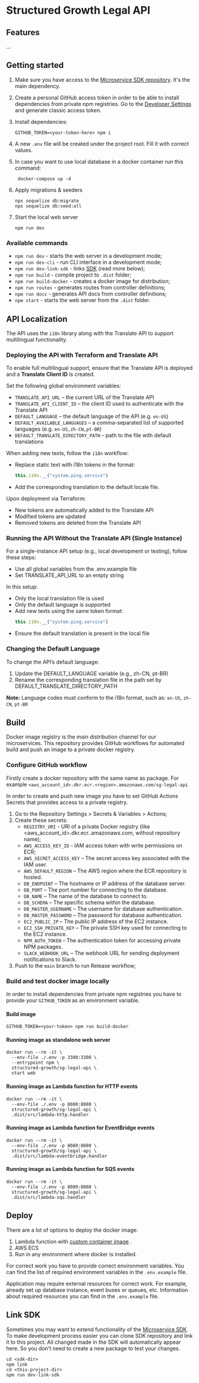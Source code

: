 # Structured Growth Legal API

## Features

...

## Getting started

1. Make sure you have access to
   the [Microservice SDK repository](https://github.com/Structured-Growth/microservice-sdk-ts). It's the main
   dependency.

2. Create a personal GitHub access token in order to be able to install dependencies from private npm registries. Go to
   the [Developer Settings](https://github.com/settings/tokens) and generate classic access token.

3. Install dependencies:
    ```shell
    GITHUB_TOKEN=<your-token-here> npm i
    ```

4. A new `.env` file will be created under the project root. Fill it with correct values.

5. In case you want to use local database in a docker container run this command:
    ```shell
     docker-compose up -d
     ```

6. Apply migrations & seeders
    ```shell
    npx sequelize db:migrate
    npx sequelize db:seed:all
    ```

7. Start the local web server
    ```shell
    npm run dev
    ```

### Available commands

- `npm run dev` - starts the web server in a development mode;
- `npm run dev-cli` - run CLI interface in a development mode;
- `npm run dev-link-sdk` - links [SDK]((https://github.com/Structured-Growth/microservice-sdk-ts)) (read more below);
- `npm run build` - compile project to `.dist` folder;
- `npm run build-docker` - creates a docker image for distribution;
- `npm run routes` - generates routes from controller definitions;
- `npm run docs` - generates API docs from controller definitions;
- `npm start` - starts the web server from the `.dist` folder.

## API Localization

The API uses the `i18n` library along with the Translate API to support multilingual functionality.

### Deploying the API with Terraform and Translate API

To enable full multilingual support, ensure that the Translate API is deployed and a **Translate Client ID** is created.

Set the following global environment variables:

- `TRANSLATE_API_URL` – the current URL of the Translate API
- `TRANSLATE_API_CLIENT_ID` – the client ID used to authenticate with the Translate API
- `DEFAULT_LANGUAGE` – the default language of the API (e.g. `en-US`)
- `DEFAULT_AVAILABLE_LANGUAGES` – a comma-separated list of supported languages (e.g. `en-US,zh-CN,pt-BR`)
- `DEFAULT_TRANSLATE_DIRECTORY_PATH` – path to the file with default translations

When adding new texts, follow the `i18n` workflow:

- Replace static text with i18n tokens in the format:
  ```js
  this.i18n.__("system.ping.service")
  ```
- Add the corresponding translation to the default locale file.

Upon deployment via Terraform:
- New tokens are automatically added to the Translate API
- Modified tokens are updated
- Removed tokens are deleted from the Translate API

### Running the API Without the Translate API (Single Instance)

For a single-instance API setup (e.g., local development or testing), follow these steps:
- Use all global variables from the .env.example file
- Set TRANSLATE_API_URL to an empty string

In this setup:
- Only the local translation file is used
- Only the default language is supported
- Add new texts using the same token format:
  ```js
  this.i18n.__("system.ping.service")
  ```
- Ensure the default translation is present in the local file

### Changing the Default Language

To change the API’s default language:
1. Update the DEFAULT_LANGUAGE variable (e.g., zh-CN, pt-BR)
2. Rename the corresponding translation file in the path set by DEFAULT_TRANSLATE_DIRECTORY_PATH

**Note:** Language codes must conform to the i18n format, such as: `en-US`, `zh-CN`, `pt-BR`

## Build

Docker image registry is the main distribution channel for our microservices. This repository provides GitHub workflows
for automated build and push an image to a private docker registry.

### Configure GitHub workflow

Firstly create a docker repository with the same name as package. For example
`<aws_account_id>.dkr.ecr.<region>.amazonaws.com/sg-legal-api`

In order to create and push new image you have to set GitHub Actions Secrets that provides access to a private registry.

1. Go to the Repository Settings > Secrets & Variables > Actions;
2. Create these secrets:
    - `REGISTRY_URI` - URI of a private Docker registry (like <aws_account_id>.dkr.ecr.<region>.amazonaws.com, without
      repository name);
    - `AWS_ACCESS_KEY_ID` - IAM access token with write permissions on ECR;
    - `AWS_SECRET_ACCESS_KEY` – The secret access key associated with the IAM user.
    - `AWS_DEFAULT_REGION` – The AWS region where the ECR repository is hosted.
    - `DB_ENDPOINT` – The hostname or IP address of the database server.
    - `DB_PORT` – The port number for connecting to the database.
    - `DB_NAME` – The name of the database to connect to.
    - `DB_SCHEMA` – The specific schema within the database.
    - `DB_MASTER_USERNAME` – The username for database authentication.
    - `DB_MASTER_PASSWORD` – The password for database authentication.
    - `EC2_PUBLIC_IP` – The public IP address of the EC2 instance.
    - `EC2_SSH_PRIVATE_KEY` – The private SSH key used for connecting to the EC2 instance.
    - `NPM_AUTH_TOKEN` – The authentication token for accessing private NPM packages.
    - `SLACK_WEBHOOK_URL` – The webhook URL for sending deployment notifications to Slack.
3. Push to the `main` branch to run Release workflow;

### Build and test docker image locally

In order to install dependencies from private npm registries you have to provide your `GITHUB_TOKEN` as an environment
variable.

#### Build image

```
GITHUB_TOKEN=<your-token> npm run build-docker
```

#### Running image as standalone web server

```shell
docker run --rm -it \
  --env-file ./.env -p 3300:3300 \
  --entrypoint npm \
  structured-growth/sg-legal-api \
  start web
```

#### Running image as Lambda function for HTTP events

```shell
docker run --rm -it \
  --env-file ./.env -p 8080:8080 \
  structured-growth/sg-legal-api \
  .dist/src/lambda-http.handler
```

#### Running image as Lambda function for EventBridge events

```shell
docker run --rm -it \
  --env-file ./.env -p 8080:8080 \
  structured-growth/sg-legal-api \
  .dist/src/lambda-eventbridge.handler
```

#### Running image as Lambda function for SQS events

```shell
docker run --rm -it \
  --env-file ./.env -p 8080:8080 \
  structured-growth/sg-legal-api \
  .dist/src/lambda-sqs.handler
```

## Deploy

There are a lot of options to deploy the docker image:

1. Lambda function
   with [custom container image](https://docs.aws.amazon.com/AWSCloudFormation/latest/UserGuide/aws-properties-lambda-function-code.html#cfn-lambda-function-code-imageuri)
   .
2. AWS ECS
3. Run in any environment where docker is installed.

For correct work you have to provide correct environment variables. You can find the list of required environment
variables in the `.env.example` file.

Application may require external resources for correct work. For example, already set up database instance, event buses
or queues, etc. Information about required resources you can find in the `.env.example` file.

## Link SDK

Sometimes you may want to extend functionality of
the [Microservice SDK](https://github.com/Structured-Growth/microservice-sdk-ts). To make development process easier you
can clone SDK repository and link it to this project. All changed made in the SDK will automatically appear here. So you
don't need to create a new package to test your changes.

```shell
cd <sdk-dir>
npm link
cd <this-project-dir>
npm run dev-link-sdk
```

